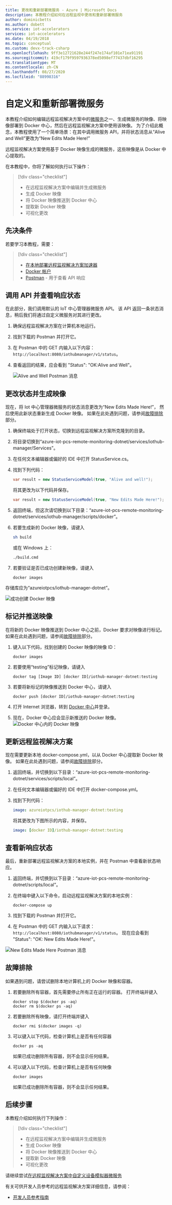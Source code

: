```yaml
---
title: 更改和重新部署微服务 - Azure | Microsoft Docs
description: 本教程介绍如何在远程监视中更改和重新部署微服务
author: dominicbetts
ms.author: dobett
ms.service: iot-accelerators
services: iot-accelerators
ms.date: 04/19/2018
ms.topic: conceptual
ms.custom: devx-track-csharp
ms.openlocfilehash: 9ff3e12721628e244f247e174af101e71ea91191
ms.sourcegitcommit: 419cf179f9597936378ed5098ef77437dbf16295
ms.translationtype: MT
ms.contentlocale: zh-CN
ms.lasthandoff: 08/27/2020
ms.locfileid: "88998316"
---
```

# <a name="customize-and-redeploy-a-microservice"></a>自定义和重新部署微服务

本教程介绍如何编辑远程监视解决方案中的[微服务](https://azure.com/microservices)之一、生成微服务的映像、将映像部署到 Docker 中心，然后在远程监视解决方案中使用该映像。 为了介绍此概念，本教程使用了一个简单场景：在其中调用微服务 API，并将状态消息从“Alive and Well”更改为“New Edits Made Here!”

远程监视解决方案使用基于 Docker 映像生成的微服务，这些映像是从 Docker 中心提取的。 

在本教程中，你将了解如何执行以下操作：

>[!div class="checklist"]
> * 在远程监视解决方案中编辑并生成微服务
> * 生成 Docker 映像
> * 将 Docker 映像推送到 Docker 中心
> * 提取新 Docker 映像
> * 可视化更改 

## <a name="prerequisites"></a>先决条件

若要学习本教程，需要：

>[!div class="checklist"]
> * [在本地部署远程监视解决方案加速器](iot-accelerators-remote-monitoring-deploy-local.md)
> * [Docker 帐户](https://hub.docker.com/)
> * [Postman](https://www.getpostman.com/) - 用于查看 API 响应

## <a name="call-the-api-and-view-response-status"></a>调用 API 并查看响应状态

在此部分，我们调用默认的 IoT 中心管理器微服务 API。 该 API 返回一条状态消息，稍后我们将通过自定义微服务对其进行更改。

1. 确保远程监视解决方案在计算机本地运行。
2. 找到下载的 Postman 并打开它。
3. 在 Postman 中的 GET 内输入以下内容：`http://localhost:8080/iothubmanager/v1/status`。
4. 查看返回的结果，应会看到 "Status": "OK:Alive and Well"。

    ![Alive and Well Postman 消息](./media/iot-accelerators-microservices-example/postman-alive-well.png)

## <a name="change-the-status-and-build-the-image"></a>更改状态并生成映像

现在，将 Iot 中心管理器微服务的状态消息更改为“New Edits Made Here!”， 然后使用此新状态重新生成 Docker 映像。 如果在此处遇到问题，请参阅[故障排除](#Troubleshoot)部分。

1. 确保终端处于打开状态，切换到远程监视解决方案所克隆到的目录。 
1. 将目录切换到“azure-iot-pcs-remote-monitoring-dotnet/services/iothub-manager/Services”。
1. 在任何文本编辑器或偏好的 IDE 中打开 StatusService.cs。 
1. 找到下列代码：

    ```csharp
    var result = new StatusServiceModel(true, "Alive and well!");
    ```

    将其更改为以下代码并保存。

    ```csharp
    var result = new StatusServiceModel(true, "New Edits Made Here!");
    ```

5. 返回终端，但这次请切换到以下目录：“azure-iot-pcs-remote-monitoring-dotnet/services/iothub-manager/scripts/docker”。
6. 若要生成新的 Docker 映像，请键入

    ```sh
    sh build
    ```
    
    或在 Windows 上：
    
    ```cmd
    ./build.cmd
    ```

7. 若要验证是否已成功创建新映像，请键入

    ```cmd/sh
    docker images 
    ```

存储库应为“azureiotpcs/iothub-manager-dotnet”。

![成功创建 Docker 映像](./media/iot-accelerators-microservices-example/successful-docker-image.png)

## <a name="tag-and-push-the-image"></a>标记并推送映像
在将新的 Docker 映像推送到 Docker 中心之前，Docker 要求对映像进行标记。 如果在此处遇到问题，请参阅[故障排除](#Troubleshoot)部分。

1. 键入以下代码，找到创建的 Docker 映像的映像 ID：

    ```cmd/sh
    docker images
    ```

2. 若要使用“testing”标记映像，请键入

    ```cmd/sh
    docker tag [Image ID] [docker ID]/iothub-manager-dotnet:testing 
    ```

3. 若要将新标记的映像推送到 Docker 中心，请键入

    ```cmd/sh
    docker push [docker ID]/iothub-manager-dotnet:testing
    ```

4. 打开 Internet 浏览器，转到 [Docker 中心](https://hub.docker.com/)并登录。
5. 现在，Docker 中心应会显示新推送的 Docker 映像。
![Docker 中心内的 Docker 映像](./media/iot-accelerators-microservices-example/docker-image-in-docker-hub.png)

## <a name="update-your-remote-monitoring-solution"></a>更新远程监视解决方案
现在需要更新本地 docker-compose.yml，以从 Docker 中心提取新 Docker 映像。 如果在此处遇到问题，请参阅[故障排除](#Troubleshoot)部分。

1. 返回终端，并切换到以下目录：“azure-iot-pcs-remote-monitoring-dotnet/services/scripts/local”。
2. 在任何文本编辑器或偏好的 IDE 中打开 docker-compose.yml。
3. 找到下列代码：

    ```yml
    image: azureiotpcs/iothub-manager-dotnet:testing
    ```

    将其更改为下图所示的内容，并保存。

    ```yml
    image: [docker ID]/iothub-manager-dotnet:testing
    ```

## <a name="view-the-new-response-status"></a>查看新响应状态
最后，重新部署远程监视解决方案的本地实例，并在 Postman 中查看新状态响应。

1. 返回终端，并切换到以下目录：“azure-iot-pcs-remote-monitoring-dotnet/scripts/local”。
2. 在终端中键入以下命令，启动远程监视解决方案的本地实例：

    ```cmd/sh
    docker-compose up
    ```

3. 找到下载的 Postman 并打开它。
4. 在 Postman 中的 GET 内输入以下请求：`http://localhost:8080/iothubmanager/v1/status`。 现在应会看到 "Status": "OK: New Edits Made Here!"。

![New Edits Made Here Postman 消息](./media/iot-accelerators-microservices-example/new-postman-message.png)

## <a name="troubleshoot"></a><a name="Troubleshoot"></a>故障排除

如果遇到问题，请尝试删除本地计算机上的 Docker 映像和容器。

1. 若要删除所有容器，首先需要停止所有正在运行的容器。 打开终端并键入

    ```cmd/sh
    docker stop $(docker ps -aq)
    docker rm $(docker ps -aq)
    ```
    
2. 若要删除所有映像，请打开终端并键入 

    ```cmd/sh
    docker rmi $(docker images -q)
    ```

3. 可以键入以下代码，检查计算机上是否有任何容器

    ```cmd/sh
    docker ps -aq 
    ```

    如果已成功删除所有容器，则不会显示任何结果。

4. 可以键入以下代码，检查计算机上是否有任何映像

    ```cmd/sh
    docker images
    ```

    如果已成功删除所有容器，则不会显示任何结果。

## <a name="next-steps"></a>后续步骤

本教程介绍如何执行下列操作：

<!-- Repeat task list from intro -->
>[!div class="checklist"]
> * 在远程监视解决方案中编辑并生成微服务
> * 生成 Docker 映像
> * 将 Docker 映像推送到 Docker 中心
> * 提取新 Docker 映像
> * 可视化更改 

请继续尝试[在远程监视解决方案中自定义设备模拟器微服务](iot-accelerators-microservices-example.md)

有关可供开发人员参考的远程监视解决方案详细信息，请参阅：

* [开发人员参考指南](https://github.com/Azure/azure-iot-pcs-remote-monitoring-dotnet/wiki/Developer-Reference-Guide)
<!-- Next tutorials in the sequence -->


